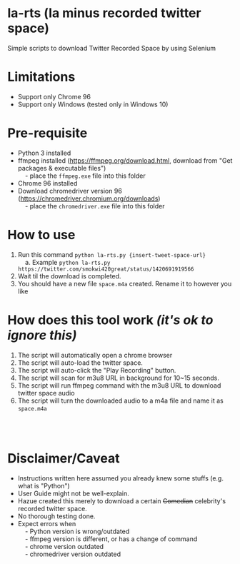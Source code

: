 # la-rts (la minus recorded twitter space)
Simple scripts to download Twitter Recorded Space by using Selenium


# Limitations
- Support only Chrome 96
- Support only Windows (tested only in Windows 10)


# Pre-requisite
- Python 3 installed
- ffmpeg installed (https://ffmpeg.org/download.html, download from "Get packages & executable files")<br/>
&nbsp;&nbsp;&nbsp;&nbsp;- place the `ffmpeg.exe` file into this folder
- Chrome 96 installed
- Download chromedriver version 96 (https://chromedriver.chromium.org/downloads)<br/>
&nbsp;&nbsp;&nbsp;&nbsp;- place the `chromedriver.exe` file into this folder


# How to use
1. Run this command `python la-rts.py {insert-tweet-space-url}`<br/>
&nbsp;&nbsp;&nbsp;&nbsp;a. Example `python la-rts.py https://twitter.com/smokwi420great/status/1420691919566`
2. Wait til the download is completed.
3. You should have a new file `space.m4a` created. Rename it to however you like


# How does this tool work *(it's ok to ignore this)*
1. The script will automatically open a chrome browser
2. The script will auto-load the twitter space.
3. The script will auto-click the "Play Recording" button.
4. The script will scan for m3u8 URL in background for 10~15 seconds.
5. The script will run ffmpeg command with the m3u8 URL to download twitter space audio
6. The script will turn the downloaded audio to a m4a file and name it as `space.m4a`
<br/>
<br/>

# Disclaimer/Caveat
- Instructions written here assumed you already knew some stuffs (e.g. what is "Python")
- User Guide might not be well-explain.
- Hazue created this merely to download a certain ~~Comedian~~ celebrity's recorded twitter space.
- No thorough testing done.
- Expect errors when<br/>
&nbsp;&nbsp;&nbsp;&nbsp;- Python version is wrong/outdated<br/>
&nbsp;&nbsp;&nbsp;&nbsp;- ffmpeg version is different, or has a change of command<br/>
&nbsp;&nbsp;&nbsp;&nbsp;- chrome version outdated<br/>
&nbsp;&nbsp;&nbsp;&nbsp;- chromedriver version outdated<br/>


